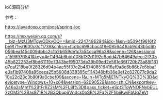 IoC源码分析



参考：

https://javadoop.com/post/spring-ioc

https://mp.weixin.qq.com/s?__biz=MzU3MTgwODkyOQ==&mid=2247486294&idx=1&sn=b5094f9616f2be9f71ea1630c0cf1736&chksm=fcdbc698cbac4f8e0856448ab9d43b5d6b056bea145c009dbbc2c1b2b659de1c7a54cca96a38&scene=126&sessionid=1598970541&key=4ef1494b6bbb108b132d1f92c8add47b84649aecc2f30545b822253ef8bd61119c7343bef95073da39b09ed2e561c66f720b73a88f181d7caf218ba0f28326d94b4ae55f37e2b467408516416af9a8e6b86b7e6bbafe3af1b97408a95ceca25b5908d338395cf114348bfb36e0ef2c827077c9da210e22d23c3b80f9a0cbef09&ascene=1&uin=MTg5MjE1NTkyOQ%3D%3D&devicetype=Windows+10+x64&version=62090529&lang=zh_CN&exportkey=A46a2aMhfI%2BtFr9Z2sM%2FL8I%3D&pass_ticket=eSpt3ToWNOFNybEUL2zOM3%2Bax871R%2B3Qbup6Vndcx0oSB%2Fq%2F1ibiiKwiFbUqZeVt